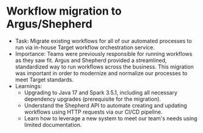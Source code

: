 # Workflow migration to Argus/Shepherd

- Task: Migrate existing workflows for all of our automated processes to run via in-house Target workflow orchestration service.
- Importance: Teams were previously responsible for running workflows as they saw fit. Argus and Shepherd provided a streamlined, standardized way to run workflows across the business. This migration was important in order to modernize and normalize our processes to meet Target standards.
- Learnings:
  - Upgrading to Java 17 and Spark 3.5.1, including all necessary dependency upgrades (prerequisite for the migration).
  - Understand the Shepherd API to automate creating and updating workflows using HTTP requests via our CI/CD pipeline.
  - Learn how to leverage a new system to meet our team's needs using limited documentation.